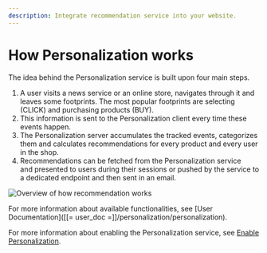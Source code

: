 ```yaml
---
description: Integrate recommendation service into your website.
---
```


# How Personalization works

The idea behind the Personalization service is built upon four main steps.

1. A user visits a news service or an online store, navigates through it and leaves some footprints. The most popular footprints are selecting (CLICK) and purchasing products (BUY).
2. This information is sent to the Personalization client every time these events happen.
3. The Personalization server accumulates the tracked events, categorizes them and calculates recommendations for every product and every user in the shop.
4. Recommendations can be fetched from the Personalization service and presented to users during their sessions or pushed by the service to a dedicated endpoint and then sent in an email.

![Overview of how recommendation works](recommendation_overview.png)

For more information about available functionalities, see [User Documentation]([[= user_doc =]]/personalization/personalization).

For more information about enabling the Personalization service, see [Enable Personalization](enable_personalization.md).
